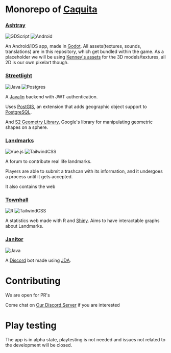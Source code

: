 # Monorepo of [Caquita](https://caquita.app)

### [Ashtray](https://github.com/muriplz/Caquita/tree/main/frontend/ashtray)
![GDScript](https://img.shields.io/badge/GDScript-%2374267B.svg?style=for-the-badge&logo=godotengine&logoColor=white) ![Android](https://img.shields.io/badge/Android-3DDC84?style=for-the-badge&logo=android&logoColor=white)

An Android/iOS app, made in [Godot](https://godotengine.org). All assets(textures, sounds, translations) are in this repository, which get bundled within the game. As a placeholder we will be using [Kenney's assets](https://kenney.nl) for the 3D models/textures, all 2D is our own pixelart though.

### [Streetlight](https://github.com/muriplz/Caquita/tree/main/backend/streetlight)
![Java](https://img.shields.io/badge/java-%23ED8B00.svg?style=for-the-badge&logo=openjdk&logoColor=white) ![Postgres](https://img.shields.io/badge/postgres-%23316192.svg?style=for-the-badge&logo=postgresql&logoColor=white)

A [Javalin](https://javalin.io/) backend with JWT authentication.

Uses [PostGIS](https://postgis.net), an extension that adds geographic object support to [PostgreSQL](https://www.postgresql.org).

And [S2 Geometry Library](https://github.com/google/s2-geometry-library-java), Google's library for manipulating geometric shapes on a sphere.

### [Landmarks](https://github.com/muriplz/Caquita/tree/main/frontend/landmarks)
![Vue.js](https://img.shields.io/badge/vuejs-%2335495e.svg?style=for-the-badge&logo=vuedotjs&logoColor=%234FC08D) ![TailwindCSS](https://img.shields.io/badge/tailwindcss-%2338B2AC.svg?style=for-the-badge&logo=tailwind-css&logoColor=white)

A forum to contribute real life landmarks.

Players are able to submit a trashcan with its information, and it undergoes a process until it gets accepted.

It also contains the web

### [Townhall](https://github.com/muriplz/Caquita/tree/main/backend/townhall)
![R](https://img.shields.io/badge/r-%23276DC3.svg?style=for-the-badge&logo=r&logoColor=white) ![TailwindCSS](https://img.shields.io/badge/tailwindcss-%2338B2AC.svg?style=for-the-badge&logo=tailwind-css&logoColor=white)

A statistics web made with R and [Shiny](https://shiny.posit.co). Aims to have interactable graphs about Landmarks.

### [Janitor](https://github.com/muriplz/Caquita/tree/main/backend/janitor)
![Java](https://img.shields.io/badge/java-%23ED8B00.svg?style=for-the-badge&logo=openjdk&logoColor=white)

A [Discord](https://discord.com) bot made using [JDA](https://jda.wiki).

# Contributing
We are open for PR's

Come chat on [Our Discord Server](https://discord.gg/4CqZX2q76A) if you are interested

# Play testing
The app is in alpha state, playtesting is not needed and issues not related to the development will be closed.
